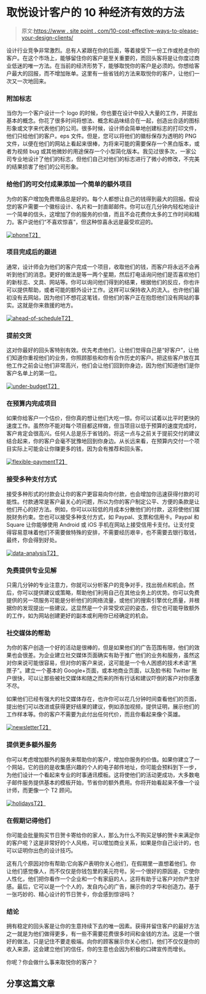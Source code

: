 # 取悦设计客户的 10 种经济有效的方法

> 原文:[https://www . site point . com/10-cost-effective-ways-to-please-your-design-clients/](https://www.sitepoint.com/10-cost-effective-ways-to-delight-your-design-clients/)

设计行业竞争非常激烈。总有人紧跟在你的后面，等着接受下一份工作或抢走你的客户。在这个市场上，能够留住你的客户是至关重要的，而回头客将是让你度过商业低迷的唯一方法。在当前的经济形势下，能够取悦你的客户是必须的。你想给客户最大的回报，而不增加账单。这里有一些省钱的方法来取悦你的客户，让他们一次又一次地回来。

### 附加标志

当你为一个客户设计一个 logo 的时候，你也要在设计中投入大量的工作，并提出基本的概念。你花了很多时间将想法、概念和品味结合在一起，创造出合适的图标形象或文字来代表他们的公司。很多时候，设计师会简单地创建标志的打印文件，他们只给他们的客户。eps 文件。但是，您可以将他们的徽标保存为透明的 PNG 文件，以便在他们的网站上看起来很棒，为将来可能的需要保存一个黑白版本，或者为视频 bug 或其他微妙的用途保存一个小型简化版本。我见过很多次，一家公司专业地设计了他们的标志，但他们自己对他们的标志进行了微小的修改，不完美的结果损害了他们的公司形象。

### 给他们的可交付成果添加一个简单的额外项目

为你的客户增加免费赠品总是好的。每个人都想让自己的钱得到最大的回报。假设您的客户需要一个徽标设计、名片和一封直邮邮件。你可以在几分钟内轻松地设计一个简单的信头，这增加了你的服务的价值，而且不会花费你太多的工作时间和精力。客户说他们“不喜欢惊喜”，但这种惊喜永远是最受欢迎的。

[![phone](../Images/437ae166c6cfe2f7ea627e36db4e8123.png)T2】](https://www.sitepoint.com/wp-content/uploads/2013/04/phone.jpg)

### 项目完成后的跟进

通常，设计师会为他们的客户完成一个项目，收取他们的钱，而客户将永远不会再听到他们的消息。更好的做法是等一两个星期，然后打电话询问他们是否喜欢他们的新标志、文具、网站等。你可以询问他们得到的结果，根据他们的反应，你也许可以提供帮助，或者可能的额外设计工作。这样可以保持收入的流入。也许他们最初没有去网站，因为他们不想花这笔钱，但他们的客户正在抱怨他们没有网站的事实。这就是你来救援的地方。

[![ahead-of-schedule](../Images/4496497b7317933536ee9f9ca68ddfe3.png)T2】](https://www.sitepoint.com/wp-content/uploads/2013/04/ahead-of-schedule.jpg)

### 提前交货

这对你最好的回头客特别有效。优先考虑他们，让他们觉得自己是“好客户”，让他们知道你重视他们的业务，你照顾那些和你有合作历史的客户。把这些客户放在其他工作之前会让他们非常高兴，他们会让他们回到你身边，因为他们知道他们是你客户名单上的第一位。

[![under-budget](../Images/6722d006c250ba1c89eec20a04e30003.png)T2】](https://www.sitepoint.com/wp-content/uploads/2013/04/under-budget.jpg)

### 在预算内完成项目

如果你给客户一个估价，但你真的想让他们大吃一惊。你可以试着以比平时更快的速度工作。虽然你不能对每个项目都这样做，但当项目以低于预算的速度完成时，客户肯定会很高兴。任何人总是乐于省钱的。将这一点与之前关于提前交付的建议结合起来，你的客户会毫不犹豫地回到你身边。从长远来看，在预算内交付一个项目实际上可能会让你赚更多的钱，因为会有推荐和回头客。

[![flexible-payment](../Images/c225522bd98025615aec358fcc975920.png)T2】](https://www.sitepoint.com/wp-content/uploads/2013/04/flexible-payment.jpg)

### 接受多种支付方式

接受多种形式的付款会让你的客户更容易向你付款，也会增加你迅速获得付款的可能性。付款通常是客户最关心的问题，所以为你的客户制定公平、方便的条款是让他们开心的好方法。例如，你可以以较低的月成本分散他们的付款，这将使他们摆脱财务约束。您也可以接受多种支付方式，如 Paypal、支票和信用卡。Paypal 和 Square 让你能够使用 Android 或 iOS 手机在网站上接受信用卡支付。让支付变得容易意味着他们不需要做特殊的安排，不需要经历艰辛，也不需要去银行取钱，最终，你会得到好处。

[![data-analysis](../Images/025cd1981d5eb5abd56546eae920dd00.png)T2】](https://www.sitepoint.com/wp-content/uploads/2013/04/data-analysis.jpg)

### 免费提供专业见解

只需几分钟的专业注意力，你就可以分析客户的竞争对手，找出弱点和机会。然后，你可以提供建议或策略，帮助他们利用自己在其他业务上的优势。你可以免费提供的另一项服务可能是分析他们的网络流量，或他们的搜索引擎优化质量，并根据你的发现提出一些建议。这显然是一个非常受欢迎的姿态，但它也可能导致额外的工作，如为网站创建更好的副本或利用你已经确定的机会。

### 社交媒体的帮助

为你的客户创造一个好的活动是很棒的，但是如果他们的广告范围有限，他们的效果也会很差。为企业建立社交媒体页面确实有助于推广他们的业务和服务，虽然这对你来说可能很容易，但对你的客户来说，这可能是一个令人困惑的技术术语“黑匣子”。建立一个基本的 Google+页面，或本地商业页面，以及脸书和 Twitter 账户很快，可以让那些被社交媒体和随之而来的所有行话和建议吓倒的客户对你感激不尽。

如果他们已经有强大的社交媒体存在，也许你可以花几分钟时间查看他们的页面，提出他们可以改进或获得更好结果的建议，例如添加视频，提供证明，展示他们的工作样本等。你的客户不需要为此付出任何代价，而且你看起来像个英雄。

[![newsletter](../Images/c7ee2dacb62dd8cc01a32b5ede8f7bc1.png)T2】](https://www.sitepoint.com/wp-content/uploads/2013/04/newsletter.jpg)

### 提供更多额外服务

你可以考虑增加额外的服务来帮助你的客户，增加你服务的价值。如果你建立了一个网站，它的目的是收集感兴趣的个人的电子邮件地址，你可能会预料到下一步，为他们设计一个看起来专业的时事通讯模板。这将使他们的活动更成功，大多数电子邮件服务提供基本的模板开始，节省你的额外费用。你将开始看起来不像一个设计师，而更像一个 T2 顾问。

[![holidays](../Images/8a0030ddacd313aca7327c52279e69bf.png)T2】](https://www.sitepoint.com/wp-content/uploads/2013/04/holidays.jpg)

### 在假期记得他们

你可能会批量购买节日贺卡寄给你的家人，那么为什么不购买足够的贺卡来满足你的客户呢？这是非常好的个人风格，可以增加商业关系，如果是你自己设计的，也可以证明你出色的设计技巧。

这有几个原因对你有帮助:它向客户表明你关心他们，在假期里一直想着他们。你让他们感觉像人，而不仅仅是你钱包里的美元符号。另一个很好的原因是，它使你人性化，他们把你看作一个企业和一个有家庭的人，这将有助于让客户对你产生好感。最后，它可以是一个个人的，发自内心的广告，展示你的才华和创造力。基于一张巧妙的、精心设计的节日贺卡，你会感到惊讶吗？

### 结论

拥有稳定的回头客是让你的生意持续下去的唯一因素。获得并留住客户的最好方法之一就是为他们做得更多，有一些不需要花费很多时间和金钱的方法。这是一个很好的做法，只是记住不要走极端。向你的顾客展示你关心他们，他们不仅仅是你的收入来源，这会建立他们的信任，你的生意也会因为积极的口碑宣传而增长。

你呢？你会做什么事来取悦你的客户？

## 分享这篇文章